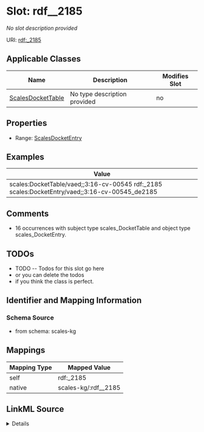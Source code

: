 

# Slot: rdf__2185


_No slot description provided_





URI: [rdf:_2185](http://www.w3.org/1999/02/22-rdf-syntax-ns#_2185)



<!-- no inheritance hierarchy -->





## Applicable Classes

| Name | Description | Modifies Slot |
| --- | --- | --- |
| [ScalesDocketTable](../classes/ScalesDocketTable.md) | No type description provided |  no  |







## Properties

* Range: [ScalesDocketEntry](../classes/ScalesDocketEntry.md)






## Examples

| Value |
| --- |
| scales:DocketTable/vaed;;3:16-cv-00545 rdf:_2185 scales:DocketEntry/vaed;;3:16-cv-00545_de2185 |

## Comments

* 16 occurrences with subject type scales_DocketTable and object type scales_DocketEntry.

## TODOs

* TODO -- Todos for this slot go here
* or you can delete the todos
* if you think the class is perfect.

## Identifier and Mapping Information







### Schema Source


* from schema: scales-kg




## Mappings

| Mapping Type | Mapped Value |
| ---  | ---  |
| self | rdf:_2185 |
| native | scales-kg/:rdf__2185 |




## LinkML Source

<details>
```yaml
name: rdf__2185
description: No slot description provided
todos:
- TODO -- Todos for this slot go here
- or you can delete the todos
- if you think the class is perfect.
comments:
- 16 occurrences with subject type scales_DocketTable and object type scales_DocketEntry.
examples:
- value: scales:DocketTable/vaed;;3:16-cv-00545 rdf:_2185 scales:DocketEntry/vaed;;3:16-cv-00545_de2185
from_schema: scales-kg
rank: 1000
slot_uri: rdf:_2185
alias: rdf__2185
domain_of:
- scales_DocketTable
range: scales_DocketEntry

```
</details>